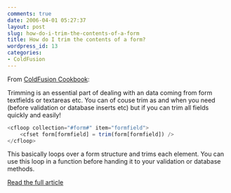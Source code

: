 ```yaml
---
comments: true
date: 2006-04-01 05:27:37
layout: post
slug: how-do-i-trim-the-contents-of-a-form
title: How do I trim the contents of a form?
wordpress_id: 13
categories:
- ColdFusion
---
```


From [ColdFusion Cookbook](http://www.coldfusioncookbook.com/):

Trimming is an essential part of dealing with an data coming from form textfields or textareas etc. You can of couse trim as and when you need (before validation or database inserts etc) but if you can trim all fields quickly and easily!

``` javascript
<cfloop collection="#form#" item="formfield">
    <cfset form[formfield] = trim(form[formfield]) />
</cfloop>
```

This basically loops over a form structure and trims each element. You can use this loop in a function before handing it to your validation or database methods.

[Read the full article](http://www.coldfusioncookbook.com/entry/28/How-do-I-trim-the-contents-of-a-form?)